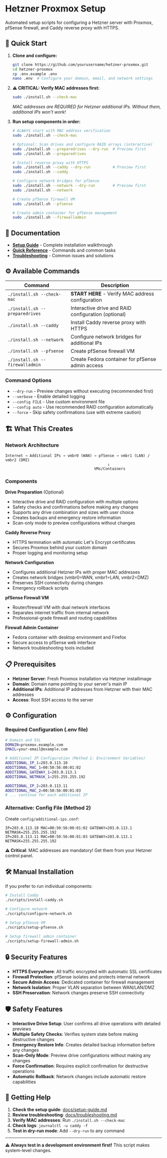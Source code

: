 # Hetzner Proxmox Setup

Automated setup scripts for configuring a Hetzner server with Proxmox, pfSense firewall, and Caddy reverse proxy with HTTPS.

## 🚀 Quick Start

1. **Clone and configure:**
   ```bash
   git clone https://github.com/yourusername/hetzner-proxmox.git
   cd hetzner-proxmox
   cp .env.example .env
   nano .env  # Configure your domain, email, and network settings
   ```

2. **⚠️ CRITICAL: Verify MAC addresses first:**
   ```bash
   sudo ./install.sh --check-mac
   ```
   *MAC addresses are REQUIRED for Hetzner additional IPs. Without them, additional IPs won't work!*

3. **Run setup components in order:**
   ```bash
   # ALWAYS start with MAC address verification
   sudo ./install.sh --check-mac
   
   # Optional: Scan drives and configure RAID arrays (interactive)
   sudo ./install.sh --preparedrives --dry-run  # Preview first
   sudo ./install.sh --preparedrives
   
   # Install reverse proxy with HTTPS
   sudo ./install.sh --caddy --dry-run          # Preview first
   sudo ./install.sh --caddy
   
   # Configure network bridges for pfSense
   sudo ./install.sh --network --dry-run        # Preview first
   sudo ./install.sh --network
   
   # Create pfSense firewall VM
   sudo ./install.sh --pfsense
   
   # Create admin container for pfSense management
   sudo ./install.sh --firewalladmin
   ```

## 📖 Documentation

- **[Setup Guide](docs/setup-guide.md)** - Complete installation walkthrough
- **[Quick Reference](docs/quick-reference.md)** - Commands and common tasks
- **[Troubleshooting](docs/troubleshooting.md)** - Common issues and solutions

## ⚙️ Available Commands

| Command | Description |
|---------|-------------|
| `./install.sh --check-mac` | **START HERE** - Verify MAC address configuration |
| `./install.sh --preparedrives` | Interactive drive and RAID configuration (optional) |
| `./install.sh --caddy` | Install Caddy reverse proxy with HTTPS |
| `./install.sh --network` | Configure network bridges for additional IPs |
| `./install.sh --pfsense` | Create pfSense firewall VM |
| `./install.sh --firewalladmin` | Create Fedora container for pfSense admin access |

### Command Options
- `--dry-run` - Preview changes without executing (recommended first)
- `--verbose` - Enable detailed logging
- `--config FILE` - Use custom environment file
- `--config auto` - Use recommended RAID configuration automatically
- `--force` - Skip safety confirmations (use with extreme caution)

## 🏗️ What This Creates

### Network Architecture
```
Internet → Additional IPs → vmbr0 (WAN) → pfSense → vmbr1 (LAN) / vmbr2 (DMZ)
                                              ↓
                                        VMs/Containers
```

### Components

**Drive Preparation** (Optional)
- Interactive drive and RAID configuration with multiple options
- Safety checks and confirmations before making any changes
- Supports any drive combination and sizes with user choice
- Creates backups and emergency restore information
- Scan-only mode to preview configurations without changes

**Caddy Reverse Proxy**
- HTTPS termination with automatic Let's Encrypt certificates
- Secures Proxmox behind your custom domain
- Proper logging and monitoring setup

**Network Configuration**
- Configures additional Hetzner IPs with proper MAC addresses
- Creates network bridges (vmbr0=WAN, vmbr1=LAN, vmbr2=DMZ)
- Preserves SSH connectivity during changes
- Emergency rollback scripts

**pfSense Firewall VM**
- Router/firewall VM with dual network interfaces
- Separates internet traffic from internal network
- Professional-grade firewall and routing capabilities

**Firewall Admin Container**
- Fedora container with desktop environment and Firefox
- Secure access to pfSense web interface
- Network troubleshooting tools included

## 📋 Prerequisites

- **Hetzner Server**: Fresh Proxmox installation via Hetzner installimage
- **Domain**: Domain name pointing to your server's main IP
- **Additional IPs**: Additional IP addresses from Hetzner with their MAC addresses
- **Access**: Root SSH access to the server

## ⚙️ Configuration

### Required Configuration (.env file)

```bash
# Domain and SSL
DOMAIN=proxmox.example.com
EMAIL=your-email@example.com

# Additional IP Configuration (Method 1: Environment Variables)
ADDITIONAL_IP_1=203.0.113.10
ADDITIONAL_MAC_1=00:50:56:00:01:02
ADDITIONAL_GATEWAY_1=203.0.113.1
ADDITIONAL_NETMASK_1=255.255.255.192

ADDITIONAL_IP_2=203.0.113.11
ADDITIONAL_MAC_2=00:50:56:00:01:03
# ... continue for each additional IP
```

### Alternative: Config File (Method 2)

Create `config/additional-ips.conf`:
```
IP=203.0.113.10 MAC=00:50:56:00:01:02 GATEWAY=203.0.113.1 NETMASK=255.255.255.192
IP=203.0.113.11 MAC=00:50:56:00:01:03 GATEWAY=203.0.113.1 NETMASK=255.255.255.192
```

**⚠️ Critical**: MAC addresses are mandatory! Get them from your Hetzner control panel.

## 🛠️ Manual Installation

If you prefer to run individual components:

```bash
# Install Caddy
./scripts/install-caddy.sh

# Configure network
./scripts/configure-network.sh

# Setup pfSense VM
./scripts/setup-pfsense.sh

# Setup firewall admin container
./scripts/setup-firewall-admin.sh
```

## 🔒 Security Features

- **HTTPS Everywhere**: All traffic encrypted with automatic SSL certificates
- **Firewall Protection**: pfSense isolates and protects internal network
- **Secure Admin Access**: Dedicated container for firewall management
- **Network Isolation**: Proper VLAN separation between WAN/LAN/DMZ
- **SSH Preservation**: Network changes preserve SSH connectivity

## 🛡️ Safety Features

- **Interactive Drive Setup**: User confirms all drive operations with detailed previews
- **Multiple Safety Checks**: Verifies system state before making destructive changes
- **Emergency Restore Info**: Creates detailed backup information before any changes
- **Scan-Only Mode**: Preview drive configurations without making any changes
- **Force Confirmation**: Requires explicit confirmation for destructive operations
- **Automatic Rollback**: Network changes include automatic restore capabilities

## 🐛 Getting Help

1. **Check the setup guide**: [docs/setup-guide.md](docs/setup-guide.md)
2. **Review troubleshooting**: [docs/troubleshooting.md](docs/troubleshooting.md)
3. **Verify MAC addresses**: Run `./install.sh --check-mac`
4. **Check logs**: `journalctl -u caddy -f`
5. **Test in dry-run mode**: Add `--dry-run` to any command

---

⚠️ **Always test in a development environment first!** This script makes system-level changes.

